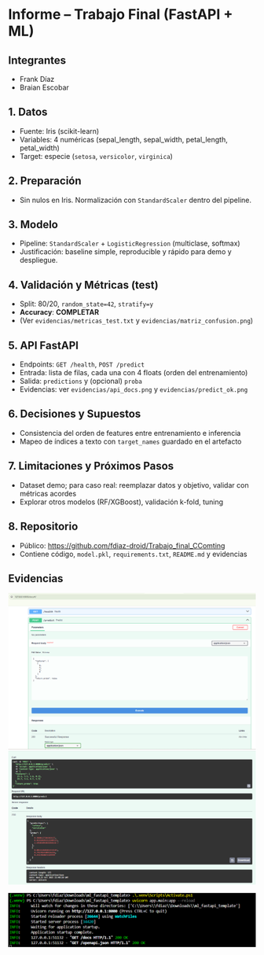 # Informe – Trabajo Final (FastAPI + ML)

## Integrantes
- Frank Díaz
- Braian Escobar

## 1. Datos
- Fuente: Iris (scikit-learn)
- Variables: 4 numéricas (sepal_length, sepal_width, petal_length, petal_width)
- Target: especie (`setosa`, `versicolor`, `virginica`)

## 2. Preparación
- Sin nulos en Iris. Normalización con `StandardScaler` dentro del pipeline.

## 3. Modelo
- Pipeline: `StandardScaler` + `LogisticRegression` (multiclase, softmax)
- Justificación: baseline simple, reproducible y rápido para demo y despliegue.

## 4. Validación y Métricas (test)
- Split: 80/20, `random_state=42`, `stratify=y`
- **Accuracy**: __COMPLETAR__  
- (Ver `evidencias/metricas_test.txt` y `evidencias/matriz_confusion.png`)

## 5. API FastAPI
- Endpoints: `GET /health`, `POST /predict`
- Entrada: lista de filas, cada una con 4 floats (orden del entrenamiento)
- Salida: `predictions` y (opcional) `proba`
- Evidencias: ver `evidencias/api_docs.png` y `evidencias/predict_ok.png`

## 6. Decisiones y Supuestos
- Consistencia del orden de features entre entrenamiento e inferencia
- Mapeo de índices a texto con `target_names` guardado en el artefacto

## 7. Limitaciones y Próximos Pasos
- Dataset demo; para caso real: reemplazar datos y objetivo, validar con métricas acordes
- Explorar otros modelos (RF/XGBoost), validación k-fold, tuning

## 8. Repositorio
- Público: https://github.com/fdiaz-droid/Trabajo_final_CComting
- Contiene código, `model.pkl`, `requirements.txt`, `README.md` y evidencias

## Evidencias
![Swagger /docs](Evidencias/Api_docs.png)
![/predict 200 OK](Evidencias/Predict_ok.png)

<!-- opcional -->
![Log del servidor (uvicorn)](Evidencias/Log_Python_server.png)


